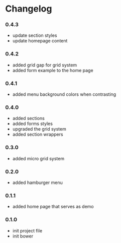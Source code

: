 # Changelog

### 0.4.3

- update section styles
- update homepage content

### 0.4.2

- added grid gap for grid system
- added form example to the home page

### 0.4.1

- added menu background colors when contrasting

### 0.4.0

- added sections
- added forms styles
- upgraded the grid system
- added section wrappers

### 0.3.0

- added micro grid system

### 0.2.0

- added hamburger menu

### 0.1.1

- added home page that serves as demo

### 0.1.0

- init project file
- init bower

